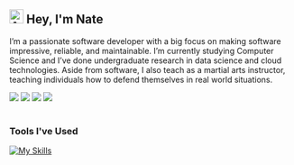 ## <img src="https://raw.githubusercontent.com/Tarikul-Islam-Anik/Animated-Fluent-Emojis/master/Emojis/Smilies/Alien%20Monster.png" alt="Alien Monster" width="25" height="25" /> Hey, I'm Nate 

I’m a passionate software developer with a big focus on making software impressive, reliable, and maintainable. I’m currently studying Computer Science and I’ve done undergraduate research in data science and cloud technologies. Aside from software, I also teach as a martial arts instructor, teaching individuals how to defend themselves in real world situations.
<div style="display=inline">
<a href="https://www.linkedin.com/in/nathaniel-martes/" style="display=inline"><img src="https://img.shields.io/badge/LinkedIn-0077B5?style=for-the-badge&logo=linkedin&logoColor=white"/></a>
<a href="mailto:nathaniel.martes.business@gmail.com" style="display=inline"><img src="https://img.shields.io/badge/Gmail-D14836?style=for-the-badge&logo=gmail&logoColor=white" /></a>
<a href="https://nathanielmartes.com/" style="display=inline"><img src="https://img.shields.io/badge/website-000000?style=for-the-badge&logo=About.me&logoColor=white"/></a>
<a href="https://medium.com/@nathaniel.martes.business/" style="display=inline"><img src="https://img.shields.io/badge/Medium-12100E?style=for-the-badge&logo=medium&logoColor=white"/></a>
</div>
<br>

### Tools I've Used
[![My Skills](https://skillicons.dev/icons?i=js,ts,python,java,cs,go,html,css,react,nodejs,fastapi,docker,kubernetes,ansible,azure,aws,mongodb,sqlite,gitlab,vite,git,mysql,mint,neovim,elasticsearch,bitbucket,figma&theme=dark&perline=7)](https://skillicons.dev)





